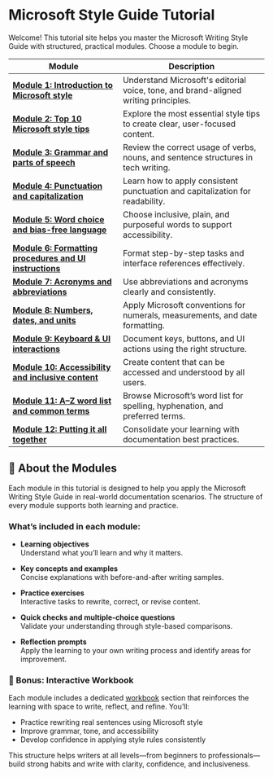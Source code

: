 # Microsoft Style Guide Tutorial

Welcome! This tutorial site helps you master the Microsoft Writing Style Guide with structured, practical modules. Choose a module to begin.

| Module | Description |
|--------|-------------|
| **[Module 1: Introduction to Microsoft style](module-1-intro.md)** | Understand Microsoft's editorial voice, tone, and brand-aligned writing principles. |
| **[Module 2: Top 10 Microsoft style tips](module-2-tips.md)** | Explore the most essential style tips to create clear, user-focused content. |
| **[Module 3: Grammar and parts of speech](module-3-grammar-pos.md)** | Review the correct usage of verbs, nouns, and sentence structures in tech writing. |
| **[Module 4: Punctuation and capitalization](module-4-punctuation-capitalization.md)** | Learn how to apply consistent punctuation and capitalization for readability. |
| **[Module 5: Word choice and bias-free language](module-5-word-choice-bias-free-language.md)** | Choose inclusive, plain, and purposeful words to support accessibility. |
| **[Module 6: Formatting procedures and UI instructions](module-6-format-ui-instructions.md)** | Format step-by-step tasks and interface references effectively. |
| **[Module 7: Acronyms and abbreviations](module-7-acronyms-and-abbreviations.md)** | Use abbreviations and acronyms clearly and consistently. |
| **[Module 8: Numbers, dates, and units](module-8-numbers-dates-units.md)** | Apply Microsoft conventions for numerals, measurements, and date formatting. |
| **[Module 9: Keyboard & UI interactions](module-9-keyboard-and-ui-interactions.md)** | Document keys, buttons, and UI actions using the right structure. |
| **[Module 10: Accessibility and inclusive content](module-10-accessibility-Inclusive-content.md)** | Create content that can be accessed and understood by all users. |
| **[Module 11: A–Z word list and common terms](module-11-a-z-word-list.md)** | Browse Microsoft’s word list for spelling, hyphenation, and preferred terms. |
| **[Module 12: Putting it all together](module-12-putting-all-together.md)** | Consolidate your learning with documentation best practices. |

## 📘 About the Modules

Each module in this tutorial is designed to help you apply the Microsoft Writing Style Guide in real-world documentation scenarios. The structure of every module supports both learning and practice.

### What’s included in each module:

- **Learning objectives**  
  Understand what you’ll learn and why it matters.

- **Key concepts and examples**  
  Concise explanations with before-and-after writing samples.

- **Practice exercises**  
  Interactive tasks to rewrite, correct, or revise content.

- **Quick checks and multiple-choice questions**  
  Validate your understanding through style-based comparisons.

- **Reflection prompts**  
  Apply the learning to your own writing process and identify areas for improvement.

### 🎯 Bonus: Interactive Workbook

Each module includes a dedicated [workbook](workbook-all-modules-revised-structure.md) section that reinforces the learning with space to write, reflect, and refine. You’ll:

- Practice rewriting real sentences using Microsoft style
- Improve grammar, tone, and accessibility
- Develop confidence in applying style rules consistently

This structure helps writers at all levels—from beginners to professionals—build strong habits and write with clarity, confidence, and inclusiveness.

